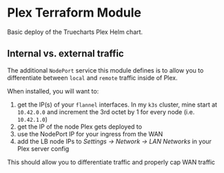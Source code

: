 # Plex Terraform Module

Basic deploy of the Truecharts Plex Helm chart.

## Internal vs. external traffic

The additional `NodePort` service this module defines is to allow you to differentiate between `local` and `remote` traffic inside of Plex.

When installed, you will want to:

1. get the IP(s) of your `flannel` interfaces. In my `k3s` cluster, mine start at `10.42.0.0` and increment the 3rd octet by 1 for every node (i.e. `10.42.1.0`)
2. get the IP of the node Plex gets deployed to
3. use the NodePort IP for your ingress from the WAN
4. add the LB node IPs to _Settings -> Network -> LAN Networks_ in your Plex server config

This should allow you to differentiate traffic and properly cap WAN traffic
